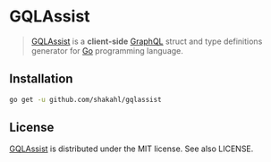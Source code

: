 GQLAssist
===

> [GQLAssist][project-github] is a **client-side** [GraphQL][link-graphql] struct and type definitions generator for [Go][link-golang] programming language. 

## Installation

```bash
go get -u github.com/shakahl/gqlassist
```

## License

[GQLAssist][project-github] is distributed under the MIT license. See also LICENSE.


[project-github]: https://github.com/shakahl/gqlassist "shakahl/gqlassist"
[link-golang]: https://golang.org "Go"
[link-graphql]: https://graphql.org/ "GraphQL"
